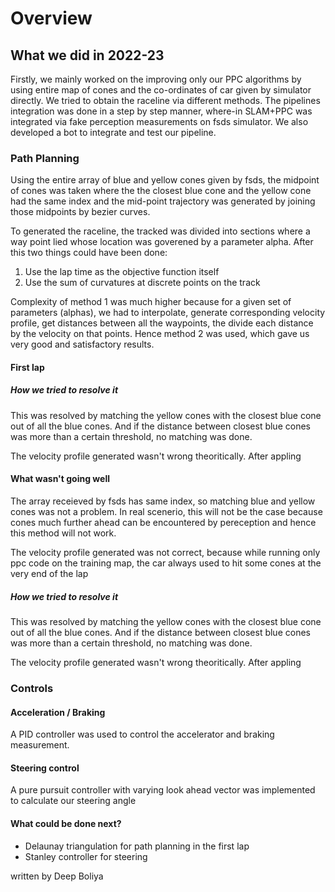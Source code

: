 # Overview

## What we did in 2022-23

 Firstly, we mainly worked on the improving only our PPC algorithms by using entire map of cones and the co-ordinates of car given by simulator directly. We tried to obtain the raceline via different methods. The pipelines integration was done in a step by step manner, where-in SLAM+PPC was integrated via fake perception measurements on fsds simulator. 
 We also developed a bot to integrate and test our pipeline. 


### Path Planning

Using the entire array of blue and yellow cones given by fsds, the midpoint of cones was taken where the the closest blue cone and the yellow cone had the same index and the mid-point trajectory was generated by joining those midpoints by bezier curves.


To generated the raceline, the tracked was divided into sections where a way point lied whose location was goverened by a parameter alpha. After this two things could have been done:

1. Use the lap time as the objective function itself 
2. Use the sum of curvatures at discrete points on the track

Complexity of method 1 was much higher because for a given set of parameters (alphas), we had to interpolate, generate corresponding velocity profile, get distances between all the waypoints, the divide each distance by the velocity on that points. 
Hence method 2 was used, which gave us very good and satisfactory results. 

#### First lap


##### How we tried to resolve it

This was resolved by matching the yellow cones with the closest blue cone out of all the blue cones. And if the distance between closest blue cones was more than a certain threshold, no matching was done. 

The velocity profile generated wasn't wrong theoritically. After appling
#### What wasn't going well

The array receieved by fsds has same index, so matching blue and yellow cones was not a problem. In real scenerio, this will not be the case because cones much further ahead can be encountered by pereception and hence this method will not work.

The velocity profile generated was not correct, because while running only ppc code on the training map, the car always used to hit some cones at the very end of the lap

##### How we tried to resolve it

This was resolved by matching the yellow cones with the closest blue cone out of all the blue cones. And if the distance between closest blue cones was more than a certain threshold, no matching was done. 

The velocity profile generated wasn't wrong theoritically. After appling


### Controls

#### Acceleration / Braking 
A PID controller was used to control the accelerator and braking measurement.


#### Steering control
A pure pursuit controller with varying look ahead vector was implemented to calculate our steering angle

#### What could be done next?
- Delaunay triangulation for path planning in the first lap
- Stanley controller for steering

written by Deep Boliya